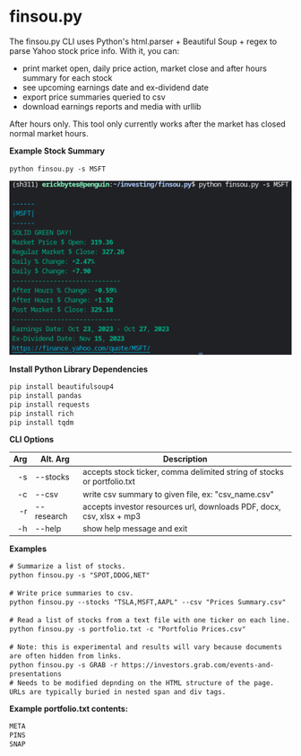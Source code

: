 # finsou.py

The finsou.py CLI uses Python's html.parser + Beautiful Soup + regex to parse Yahoo stock price info. With it, you can:

- print market open, daily price action, market close and after hours summary for each stock
- see upcoming earnings date and ex-dividend date
- export price summaries queried to csv
- download earnings reports and media with urllib

After hours only. This tool only currently works after the market has closed normal market hours.

**Example Stock Summary**

`python finsou.py -s MSFT`

![stock summary example](stock-summary-example.png "Fetch a Stock Summary")

**Install Python Library Dependencies**
```
pip install beautifulsoup4
pip install pandas
pip install requests
pip install rich
pip install tqdm
```

**CLI Options**

| Arg  | Alt. Arg  | Description										                         |
|-----:|-----------|-----------------------------------------------------------------------------|
|   -s | --stocks  | accepts stock ticker, comma delimited string of stocks or portfolio.txt     |
|   -c | --csv     | write csv summary to given file, ex: "csv_name.csv"                         |
|   -r | --research| accepts investor resources url, downloads PDF, docx, csv, xlsx + mp3        |
|   -h | --help    | show help message and exit  						                         |

**Examples**
```
# Summarize a list of stocks.
python finsou.py -s "SPOT,DDOG,NET"

# Write price summaries to csv.
python finsou.py --stocks "TSLA,MSFT,AAPL" --csv "Prices Summary.csv"

# Read a list of stocks from a text file with one ticker on each line.
python finsou.py -s portfolio.txt -c "Portfolio Prices.csv"

# Note: this is experimental and results will vary because documents are often hidden from links.
python finsou.py -s GRAB -r https://investors.grab.com/events-and-presentations
# Needs to be modified depnding on the HTML structure of the page. URLs are typically buried in nested span and div tags.
```

**Example portfolio.txt contents:**
```
META
PINS
SNAP
```
